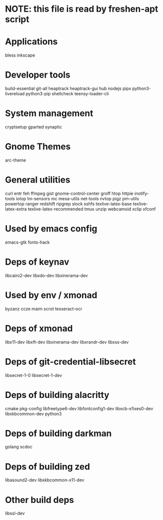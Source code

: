 # NOTE: this file is read by freshen-apt script

# Applications

bless
inkscape

# Developer tools

build-essential
git-all
heaptrack
heaptrack-gui
hub
nodejs
pipx
python3-livereload
python3-pip
shellcheck
teensy-loader-cli

# System management

cryptsetup
gparted
synaptic

# Gnome Themes

arc-theme

# General utilities

curl
entr
feh
ffmpeg
gist
gnome-control-center
groff
htop
httpie
inotify-tools
iotop
lm-sensors
mc
mesa-utils
net-tools
nvtop
pigz
pm-utils
powertop
ranger
redshift
ripgrep
slock
sshfs
texlive-latex-base
texlive-latex-extra
texlive-latex-recommended
tmux
unzip
webcamoid
xclip
xfconf

# Used by emacs config

emacs-gtk
fonts-hack

# Deps of keynav

libcairo2-dev
libxdo-dev
libxinerama-dev

# Used by env / xmonad

byzanz
ccze
maim
scrot
tesseract-ocr

# Deps of xmonad

libx11-dev
libxft-dev
libxinerama-dev
libxrandr-dev
libxss-dev

# Deps of git-credential-libsecret

libsecret-1-0
libsecret-1-dev

# Deps of building alacritty

cmake
pkg-config
libfreetype6-dev
libfontconfig1-dev
libxcb-xfixes0-dev
libxkbcommon-dev python3

# Deps of building darkman

golang
scdoc

# Deps of building zed

libasound2-dev
libxkbcommon-x11-dev

# Other build deps

libssl-dev
